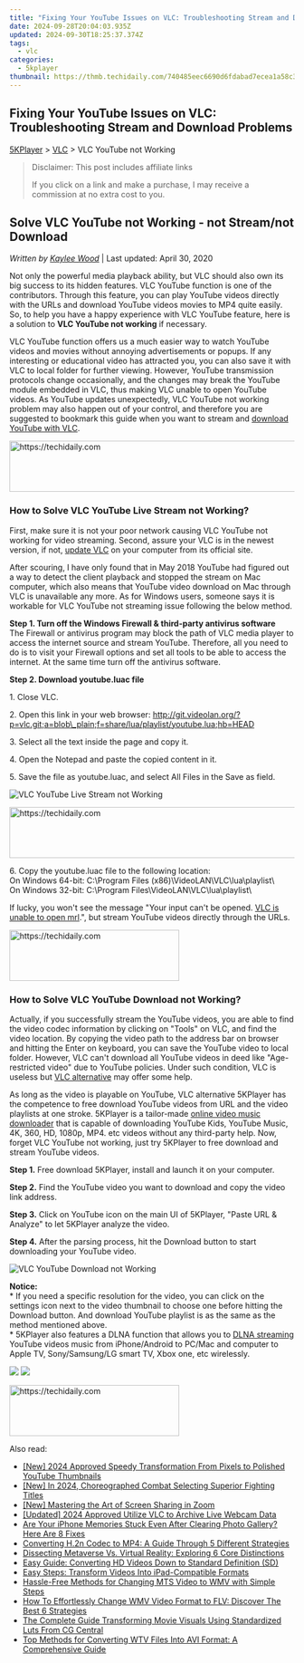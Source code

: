 ```yaml
---
title: "Fixing Your YouTube Issues on VLC: Troubleshooting Stream and Download Problems"
date: 2024-09-28T20:04:03.935Z
updated: 2024-09-30T18:25:37.374Z
tags:
  - vlc
categories:
  - 5kplayer
thumbnail: https://thmb.techidaily.com/740485eec6690d6fdabad7ecea1a58c3aaeba409560e67e78cd5dc4e10558933.jpg
---
```


## Fixing Your YouTube Issues on VLC: Troubleshooting Stream and Download Problems

[5KPlayer](https://tools.techidaily.com/5kplayer/products/) \> [VLC](https://tools.techidaily.com/5kplayer/products/) \> VLC YouTube not Working

>  Disclaimer: This post includes affiliate links
>
>  If you click on a link and make a purchase, I may receive a commission at no extra cost to you.
>

## Solve VLC YouTube not Working - not Stream/not Download

 _Written by [Kaylee Wood](https://www.quora.com/profile/Amanda-Hu-21)_ | Last updated: April 30, 2020 

Not only the powerful media playback ability, but VLC should also own its big success to its hidden features. VLC YouTube function is one of the contributors. Through this feature, you can play YouTube videos directly with the URLs and download YouTube videos movies to MP4 quite easily. So, to help you have a happy experience with VLC YouTube feature, here is a solution to **VLC YouTube not working** if necessary.

VLC YouTube function offers us a much easier way to watch YouTube videos and movies without annoying advertisements or popups. If any interesting or educational video has attracted you, you can also save it with VLC to local folder for further viewing. However, YouTube transmission protocols change occasionally, and the changes may break the YouTube module embedded in VLC, thus making VLC unable to open YouTube videos. As YouTube updates unexpectedly, VLC YouTube not working problem may also happen out of your control, and therefore you are suggested to bookmark this guide when you want to stream and [download YouTube with VLC](https://tools.techidaily.com/5kplayer/youtube-download/).

<!-- affiliate ads begin -->
<a href="https://appsumo.8odi.net/c/5597632/2144277/7443" target="_top" id="2144277">
  <img src="//a.impactradius-go.com/display-ad/7443-2144277" border="0" alt="https://techidaily.com" width="600" height="90"/>
</a>
<img height="0" width="0" src="https://appsumo.8odi.net/i/5597632/2144277/7443" style="position:absolute;visibility:hidden;" border="0" />
<!-- affiliate ads end -->

### How to Solve VLC YouTube Live Stream not Working?

First, make sure it is not your poor network causing VLC YouTube not working for video streaming. Second, assure your VLC is in the newest version, if not, [update VLC](https://tools.techidaily.com/5kplayer/products/) on your computer from its official site.

After scouring, I have only found that in May 2018 YouTube had figured out a way to detect the client playback and stopped the stream on Mac computer, which also means that YouTube video download on Mac through VLC is unavailable any more. As for Windows users, someone says it is workable for VLC YouTube not streaming issue following the below method.

**Step 1\. Turn off the Windows Firewall & third-party antivirus software**  
 The Firewall or antivirus program may block the path of VLC media player to access the internet source and stream YouTube. Therefore, all you need to do is to visit your Firewall options and set all tools to be able to access the internet. At the same time turn off the antivirus software.

**Step 2\. Download youtube.luac file**

1\. Close VLC.

2\. Open this link in your web browser: http://git.videolan.org/?p=vlc.git;a=blob\_plain;f=share/lua/playlist/youtube.lua;hb=HEAD

3\. Select all the text inside the page and copy it.

4\. Open the Notepad and paste the copied content in it.

5\. Save the file as youtube.luac, and select All Files in the Save as field.

![VLC YouTube Live Stream not Working](https://www.5kplayer.com/vlc/img/vlc-youtube-not-working.jpg) 

<!-- affiliate ads begin -->
<a href="https://wigfever.sjv.io/c/5597632/2014851/22899" target="_top" id="2014851">
  <img src="//a.impactradius-go.com/display-ad/22899-2014851" border="0" alt="https://techidaily.com" width="728" height="90"/>
</a>
<img height="0" width="0" src="https://wigfever.sjv.io/i/5597632/2014851/22899" style="position:absolute;visibility:hidden;" border="0" />
<!-- affiliate ads end -->

6\. Copy the youtube.luac file to the following location:  
 On Windows 64-bit: C:\\Program Files (x86)\\VideoLAN\\VLC\\lua\\playlist\\  
 On Windows 32-bit: C:\\Program Files\\VideoLAN\\VLC\\lua\\playlist\\

If lucky, you won't see the message "Your input can't be opened. [VLC is unable to open mrl](https://tools.techidaily.com/5kplayer/products/).", but stream YouTube videos directly through the URLs. 

<!-- affiliate ads begin -->
<a href="https://aligracehair.sjv.io/c/5597632/1896555/19272" target="_top" id="1896555">
  <img src="//a.impactradius-go.com/display-ad/19272-1896555" border="0" alt="https://techidaily.com" width="300" height="90"/>
</a>
<img height="0" width="0" src="https://aligracehair.sjv.io/i/5597632/1896555/19272" style="position:absolute;visibility:hidden;" border="0" />
<!-- affiliate ads end -->

### How to Solve VLC YouTube Download not Working?

Actually, if you successfully stream the YouTube videos, you are able to find the video codec information by clicking on "Tools" on VLC, and find the video location. By copying the video path to the address bar on browser and hitting the Enter on keyboard, you can save the YouTube video to local folder. However, VLC can't download all YouTube videos in deed like "Age-restricted video" due to YouTube policies. Under such condition, VLC is useless but [VLC alternative](https://tools.techidaily.com/5kplayer/products/) may offer some help.

As long as the video is playable on YouTube, VLC alternative 5KPlayer has the competence to free download YouTube videos from URL and the video playlists at one stroke. 5KPlayer is a tailor-made [online video music downloader](https://tools.techidaily.com/5kplayer/youtube-download/) that is capable of downloading YouTube Kids, YouTube Music, 4K, 360, HD, 1080p, MP4\. etc videos without any third-party help. Now, forget VLC YouTube not working, just try 5KPlayer to free download and stream YouTube videos.

**Step 1.** Free download 5KPlayer, install and launch it on your computer.

**Step 2.** Find the YouTube video you want to download and copy the video link address.

**Step 3.** Click on YouTube icon on the main UI of 5KPlayer, "Paste URL & Analyze" to let 5KPlayer analyze the video.

**Step 4.** After the parsing process, hit the Download button to start downloading your YouTube video.

![VLC YouTube Download not Working](https://www.5kplayer.com/vlc/../youtube-download/img/download-fifty-shades-darker.jpg) 

**Notice:**   
 \* If you need a specific resolution for the video, you can click on the settings icon next to the video thumbnail to choose one before hitting the Download button. And download YouTube playlist is as the same as the method mentioned above.  
 \* 5KPlayer also features a DLNA function that allows you to [DLNA streaming](https://tools.techidaily.com/5kplayer/dlna/) YouTube videos music from iPhone/Android to PC/Mac and computer to Apple TV, Sony/Samsung/LG smart TV, Xbox one, etc wirelessly.

[![](https://www.5kplayer.com/vlc/../button/freedownwhitewin.png)](https://tools.techidaily.com/5kplayer/products/) [![](https://www.5kplayer.com/vlc/../button/freedownbackmac.png)](https://tools.techidaily.com/5kplayer/products/)

<!-- affiliate ads begin -->
<a href="https://laganoo.pxf.io/c/5597632/1528685/16446" target="_top" id="1528685">
  <img src="//a.impactradius-go.com/display-ad/16446-1528685" border="0" alt="https://techidaily.com" width="300" height="90"/>
</a>
<img height="0" width="0" src="https://laganoo.pxf.io/i/5597632/1528685/16446" style="position:absolute;visibility:hidden;" border="0" />
<!-- affiliate ads end -->

<ins class="adsbygoogle"
     style="display:block"
     data-ad-format="autorelaxed"
     data-ad-client="ca-pub-7571918770474297"
     data-ad-slot="1223367746"></ins>

<ins class="adsbygoogle"
     style="display:block"
     data-ad-client="ca-pub-7571918770474297"
     data-ad-slot="8358498916"
     data-ad-format="auto"
     data-full-width-responsive="true"></ins>

<span class="atpl-alsoreadstyle">Also read:</span>
<div><ul>
<li><a href="https://youtube-webster.techidaily.com/024-approved-speedy-transformation-from-pixels-to-polished-youtube-thumbnails/"><u>[New] 2024 Approved Speedy Transformation From Pixels to Polished YouTube Thumbnails</u></a></li>
<li><a href="https://screen-activity-recording.techidaily.com/new-in-2024-choreographed-combat-selecting-superior-fighting-titles/"><u>[New] In 2024, Choreographed Combat Selecting Superior Fighting Titles</u></a></li>
<li><a href="https://screen-video-capture.techidaily.com/new-mastering-the-art-of-screen-sharing-in-zoom/"><u>[New] Mastering the Art of Screen Sharing in Zoom</u></a></li>
<li><a href="https://screen-sharing-recording.techidaily.com/updated-2024-approved-utilize-vlc-to-archive-live-webcam-data/"><u>[Updated] 2024 Approved Utilize VLC to Archive Live Webcam Data</u></a></li>
<li><a href="https://fox-that.techidaily.com/are-your-iphone-memories-stuck-even-after-clearing-photo-gallery-here-are-8-fixes/"><u>Are Your iPhone Memories Stuck Even After Clearing Photo Gallery? Here Are 8 Fixes</u></a></li>
<li><a href="https://media-tips.techidaily.com/converting-h2n-codec-to-mp4-a-guide-through-5-different-strategies/"><u>Converting H.2n Codec to MP4: A Guide Through 5 Different Strategies</u></a></li>
<li><a href="https://facebook.techidaily.com/dissecting-metaverse-vs-virtual-reality-exploring-6-core-distinctions/"><u>Dissecting Metaverse Vs. Virtual Reality: Exploring 6 Core Distinctions</u></a></li>
<li><a href="https://media-tips.techidaily.com/easy-guide-converting-hd-videos-down-to-standard-definition-sd/"><u>Easy Guide: Converting HD Videos Down to Standard Definition (SD)</u></a></li>
<li><a href="https://media-tips.techidaily.com/easy-steps-transform-videos-into-ipad-compatible-formats/"><u>Easy Steps: Transform Videos Into iPad-Compatible Formats</u></a></li>
<li><a href="https://media-tips.techidaily.com/hassle-free-methods-for-changing-mts-video-to-wmv-with-simple-steps/"><u>Hassle-Free Methods for Changing MTS Video to WMV with Simple Steps</u></a></li>
<li><a href="https://media-tips.techidaily.com/how-to-effortlessly-change-wmv-video-format-to-flv-discover-the-best-6-strategies/"><u>How To Effortlessly Change WMV Video Format to FLV: Discover The Best 6 Strategies</u></a></li>
<li><a href="https://extra-resources.techidaily.com/the-complete-guide-transforming-movie-visuals-using-standardized-luts-from-cg-central/"><u>The Complete Guide Transforming Movie Visuals Using Standardized Luts From CG Central</u></a></li>
<li><a href="https://media-tips.techidaily.com/top-methods-for-converting-wtv-files-into-avi-format-a-comprehensive-guide/"><u>Top Methods for Converting WTV Files Into AVI Format: A Comprehensive Guide</u></a></li>
</ul></div>

